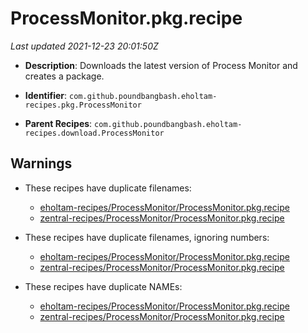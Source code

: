 # ProcessMonitor.pkg.recipe

_Last updated 2021-12-23 20:01:50Z_

- **Description**: Downloads the latest version of Process Monitor and creates a package.

- **Identifier**: `com.github.poundbangbash.eholtam-recipes.pkg.ProcessMonitor`

- **Parent Recipes**: `com.github.poundbangbash.eholtam-recipes.download.ProcessMonitor`


## Warnings

- These recipes have duplicate filenames:
    - [eholtam-recipes/ProcessMonitor/ProcessMonitor.pkg.recipe](/autopkg-dupe-tracker/eholtam-recipes/ProcessMonitor/ProcessMonitor.pkg.recipe)
    - [zentral-recipes/ProcessMonitor/ProcessMonitor.pkg.recipe](/autopkg-dupe-tracker/zentral-recipes/ProcessMonitor/ProcessMonitor.pkg.recipe)

- These recipes have duplicate filenames, ignoring numbers:
    - [eholtam-recipes/ProcessMonitor/ProcessMonitor.pkg.recipe](/autopkg-dupe-tracker/eholtam-recipes/ProcessMonitor/ProcessMonitor.pkg.recipe)
    - [zentral-recipes/ProcessMonitor/ProcessMonitor.pkg.recipe](/autopkg-dupe-tracker/zentral-recipes/ProcessMonitor/ProcessMonitor.pkg.recipe)

- These recipes have duplicate NAMEs:
    - [eholtam-recipes/ProcessMonitor/ProcessMonitor.pkg.recipe](/autopkg-dupe-tracker/eholtam-recipes/ProcessMonitor/ProcessMonitor.pkg.recipe)
    - [zentral-recipes/ProcessMonitor/ProcessMonitor.pkg.recipe](/autopkg-dupe-tracker/zentral-recipes/ProcessMonitor/ProcessMonitor.pkg.recipe)